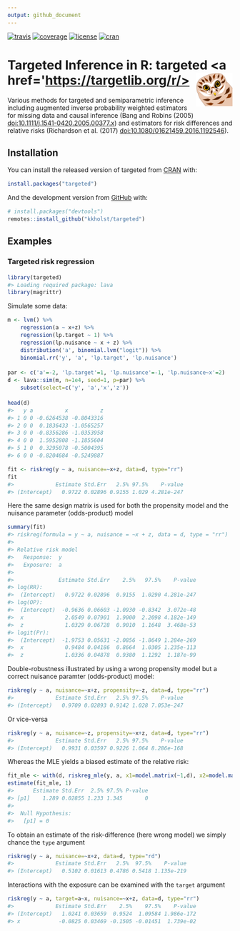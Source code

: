 ```yaml
---
output: github_document
---
```


<!-- README.md is generated from README.Rmd. Please edit that file -->




<!-- badges: start -->
  [![travis](https://travis-ci.org/kkholst/targeted.svg?branch=master)](https://travis-ci.org/kkholst/targeted)
  [![coverage](https://codecov.io/github/kkholst/targeted/coverage.svg?branch=master)](https://codecov.io/github/kkholst/targeted?branch=master)
  [![license](https://img.shields.io/badge/License-Apache%202.0-blue.svg)](https://opensource.org/licenses/Apache-2.0)
  [![cran](https://www.r-pkg.org/badges/version-last-release/targeted)](http://cranlogs.r-pkg.org/downloads/total/last-month/targeted)
<!-- badges: end -->


# Targeted Inference in R: targeted <a href='https://targetlib.org/r/><img src='man/figures/logo.svg' align="right" height="75" /></a>

Various methods for targeted and semiparametric inference including
augmented inverse probability weighted estimators for missing data and
causal inference (Bang and Robins (2005)
<doi:10.1111/j.1541-0420.2005.00377.x>) and estimators for risk
differences and relative risks (Richardson et al. (2017)
<doi:10.1080/01621459.2016.1192546>).

## Installation

You can install the released version of targeted from [CRAN](<https://CRAN.R-project.org>) with:


```r
install.packages("targeted")
```

And the development version from [GitHub](<https://github.com/>) with:


```r
# install.packages("devtools")
remotes::install_github("kkholst/targeted")
```

## Examples


### Targeted risk regression


```r
library(targeted)
#> Loading required package: lava
library(magrittr)
```

Simulate some data:


```r
m <- lvm() %>%
    regression(a ~ x+z) %>%
    regression(lp.target ~ 1) %>%
    regression(lp.nuisance ~ x + z) %>%
    distribution('a', binomial.lvm("logit")) %>%
    binomial.rr('y', 'a', 'lp.target', 'lp.nuisance')

par <- c('a'=-2, 'lp.target'=1, 'lp.nuisance'=-1, 'lp.nuisance~x'=2)
d <- lava::sim(m, n=1e4, seed=1, p=par) %>%
    subset(select=c('y', 'a','x','z'))

head(d)
#>   y a          x          z
#> 1 0 0 -0.6264538 -0.8043316
#> 2 0 0  0.1836433 -1.0565257
#> 3 0 0 -0.8356286 -1.0353958
#> 4 0 0  1.5952808 -1.1855604
#> 5 1 0  0.3295078 -0.5004395
#> 6 0 0 -0.8204684 -0.5249887
```


```r
fit <- riskreg(y ~ a, nuisance=~x+z, data=d, type="rr")
fit
#>             Estimate Std.Err   2.5% 97.5%    P-value
#> (Intercept)   0.9722 0.02896 0.9155 1.029 4.281e-247
```

Here the same design matrix is used for both the propensity model and
the nuisance parameter (odds-product) model


```r
summary(fit)
#> riskreg(formula = y ~ a, nuisance = ~x + z, data = d, type = "rr")
#> 
#> Relative risk model
#>   Response:  y 
#>   Exposure:  a 
#> 
#>              Estimate Std.Err    2.5%   97.5%    P-value
#> log(RR):                                                
#>  (Intercept)   0.9722 0.02896  0.9155  1.0290 4.281e-247
#> log(OP):                                                
#>  (Intercept)  -0.9636 0.06603 -1.0930 -0.8342  3.072e-48
#>  x             2.0549 0.07901  1.9000  2.2098 4.182e-149
#>  z             1.0329 0.06728  0.9010  1.1648  3.468e-53
#> logit(Pr):                                              
#>  (Intercept)  -1.9753 0.05631 -2.0856 -1.8649 1.284e-269
#>  x             0.9484 0.04186  0.8664  1.0305 1.235e-113
#>  z             1.0336 0.04878  0.9380  1.1292  1.187e-99
```

Double-robustness illustrated by using a wrong propensity
model but a correct nuisance paramter (odds-product) model:


```r
riskreg(y ~ a, nuisance=~x+z, propensity=~z, data=d, type="rr")
#>             Estimate Std.Err   2.5% 97.5%    P-value
#> (Intercept)   0.9709 0.02893 0.9142 1.028 7.053e-247
```

Or vice-versa


```r
riskreg(y ~ a, nuisance=~z, propensity=~x+z, data=d, type="rr")
#>             Estimate Std.Err   2.5% 97.5%    P-value
#> (Intercept)   0.9931 0.03597 0.9226 1.064 8.286e-168
```

Whereas the MLE yields a biased estimate of the relative risk:


```r
fit_mle <- with(d, riskreg_mle(y, a, x1=model.matrix(~1,d), x2=model.matrix(~z, d)))
estimate(fit_mle, 1)
#>      Estimate Std.Err  2.5% 97.5% P-value
#> [p1]    1.289 0.02855 1.233 1.345       0
#> 
#>  Null Hypothesis: 
#>   [p1] = 0
```

To obtain an estimate of the risk-difference (here wrong model) we simply chance the `type` argument


```r
riskreg(y ~ a, nuisance=~x+z, data=d, type="rd")
#>             Estimate Std.Err   2.5%  97.5%    P-value
#> (Intercept)   0.5102 0.01613 0.4786 0.5418 1.135e-219
```


Interactions with the exposure can be examined with the `target` argument


```r
riskreg(y ~ a, target=a~x, nuisance=~x+z, data=d, type="rr")
#>             Estimate Std.Err    2.5%    97.5%    P-value
#> (Intercept)   1.0241 0.03659  0.9524  1.09584 1.986e-172
#> x            -0.0825 0.03469 -0.1505 -0.01451  1.739e-02
```

